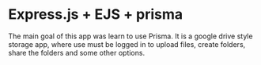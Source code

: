 # Express.js + EJS + prisma

The main goal of this app was learn to use Prisma.
It is a google drive style storage app, where use must be logged in to upload files, create folders, share the folders and some other options.


